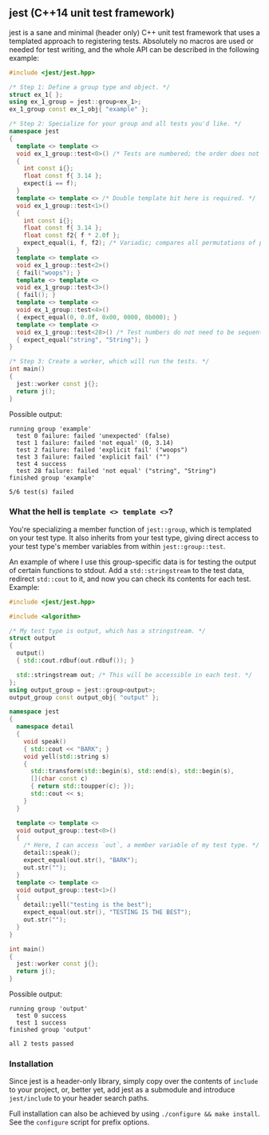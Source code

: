 jest (C++14 unit test framework)
---

jest is a sane and minimal (header only) C++ unit test framework that uses a templated approach to registering tests. Absolutely no macros are used or needed for test writing, and the whole API can be described in the following example:

```cpp
#include <jest/jest.hpp>

/* Step 1: Define a group type and object. */
struct ex_1{ };
using ex_1_group = jest::group<ex_1>;
ex_1_group const ex_1_obj{ "example" };

/* Step 2: Specialize for your group and all tests you'd like. */
namespace jest
{
  template <> template <>
  void ex_1_group::test<0>() /* Tests are numbered; the order does not matter. */
  {
    int const i{};
    float const f{ 3.14 };
    expect(i == f);
  }
  template <> template <> /* Double template bit here is required. */
  void ex_1_group::test<1>()
  {
    int const i{};
    float const f{ 3.14 };
    float const f2{ f * 2.0f };
    expect_equal(i, f, f2); /* Variadic; compares all permutations of pairs. */
  }
  template <> template <>
  void ex_1_group::test<2>()
  { fail("woops"); }
  template <> template <>
  void ex_1_group::test<3>()
  { fail(); }
  template <> template <>
  void ex_1_group::test<4>()
  { expect_equal(0, 0.0f, 0x00, 0000, 0b000); }
  template <> template <>
  void ex_1_group::test<28>() /* Test numbers do not need to be sequential. */
  { expect_equal("string", "String"); }
}

/* Step 3: Create a worker, which will run the tests. */
int main()
{
  jest::worker const j{};
  return j();
}
```
Possible output:
```
running group 'example'
  test 0 failure: failed 'unexpected' (false)
  test 1 failure: failed 'not equal' (0, 3.14)
  test 2 failure: failed 'explicit fail' ("woops")
  test 3 failure: failed 'explicit fail' ("")
  test 4 success
  test 28 failure: failed 'not equal' ("string", "String")
finished group 'example'

5/6 test(s) failed

```

### What the hell is `template <> template <>`?
You're specializing a member function of `jest::group`, which is templated on your test type. It also inherits from your test type, giving direct access to your test type's member variables from within `jest::group::test`.

An example of where I use this group-specific data is for testing the output of certain functions to stdout. Add a `std::stringstream` to the test data, redirect `std::cout` to it, and now you can check its contents for each test. Example:
```cpp
#include <jest/jest.hpp>

#include <algorithm>

/* My test type is output, which has a stringstream. */
struct output
{
  output()
  { std::cout.rdbuf(out.rdbuf()); }

  std::stringstream out; /* This will be accessible in each test. */
};
using output_group = jest::group<output>;
output_group const output_obj{ "output" };

namespace jest
{
  namespace detail
  {
    void speak()
    { std::cout << "BARK"; }
    void yell(std::string s)
    {
      std::transform(std::begin(s), std::end(s), std::begin(s),
      [](char const c)
      { return std::toupper(c); });
      std::cout << s;
    }
  }

  template <> template <>
  void output_group::test<0>()
  {
    /* Here, I can access `out`, a member variable of my test type. */
    detail::speak();
    expect_equal(out.str(), "BARK");
    out.str("");
  }
  template <> template <>
  void output_group::test<1>()
  {
    detail::yell("testing is the best");
    expect_equal(out.str(), "TESTING IS THE BEST");
    out.str("");
  }
}

int main()
{
  jest::worker const j{};
  return j();
}
```
Possible output:
```
running group 'output'
  test 0 success
  test 1 success
finished group 'output'

all 2 tests passed
```

### Installation
Since jest is a header-only library, simply copy over the contents of `include` to your project, or, better yet, add jest as a submodule and introduce `jest/include` to your header search paths.  

Full installation can also be achieved by using `./configure && make install`. See the `configure` script for prefix options.  
